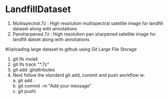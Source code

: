 # LandfillDataset
1. Multispectral.7z : High resolution multispectral satellite image for landfill dataset along with annotations
2. Pansharpened.7z : High resolution pan sharpened satellite image for landfill datset along with annotations

#Uploading large dataset to github using Git Large File Storage

1. git lfs install
2. git lfs track "*.7z" 
3. git add .gitattributes
4. Next follow the standard git add, commit and push workflow ie:\
a. git add .\
b. git commit -m "Add your message"\
c. git push\
